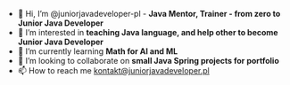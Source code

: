 - 👋 Hi, I’m @juniorjavadeveloper-pl - **Java Mentor, Trainer - from zero to Junior Java Developer**
- 👀 I’m interested in **teaching Java language, and help other to become Junior Java Developer**
- 🌱 I’m currently learning **Math for AI and ML**
- 💞️ I’m looking to collaborate on **small Java Spring projects for portfolio**
- 📫 How to reach me kontakt@juniorjavadeveloper.pl

<!---
juniorjavadeveloper-pl/juniorjavadeveloper-pl is a ✨ special ✨ repository because its `README.md` (this file) appears on your GitHub profile.
You can click the Preview link to take a look at your changes.
--->
